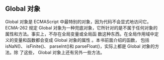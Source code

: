 ## Global 对象

Global 对象是 ECMAScript 中最特别的对象，因为代码不会显式地访问它。ECMA-262 规定 Global
对象为一种兜底对象，它所针对的是不属于任何对象的属性和方法。事实上，不存在全局变量或全局函
数这种东西。在全局作用域中定义的变量和函数都会变成 Global 对象的属性 。本书前面介绍的函数，
包括 isNaN()、 isFinite()、 parseInt()和 parseFloat()，实际上都是 Global 对象的方法。除
了这些， Global 对象上还有另外一些方法。
